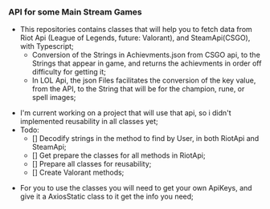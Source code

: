 ### API for some Main Stream Games

  * This repositories contains classes that will help you to fetch data from Riot Api (League of Legends, future: Valorant), and SteamApi(CSGO), with Typescript;
    * Conversion of the Strings in Achievments.json from CSGO api, to the Strings that appear in game, and returns the achievments in order off difficulty for getting it;
    * In LOL Api, the json Files facilitates the conversion of the key value, from the API, to the String that will be for the champion, rune, or spell images;

  - I'm current working on a project that will use that api, so i didn't implemented reusability in all classes yet;
  - Todo:
    - [] Decodify strings in the method to find by User, in both RiotApi and SteamApi;
    - [] Get prepare the classes for all methods in RiotApi;
    - [] Prepare all classes for reusability;
    - [] Create Valorant methods;

  * For you to use the classes you will need to get your own ApiKeys, and give it a AxiosStatic class to it get the info you need;
